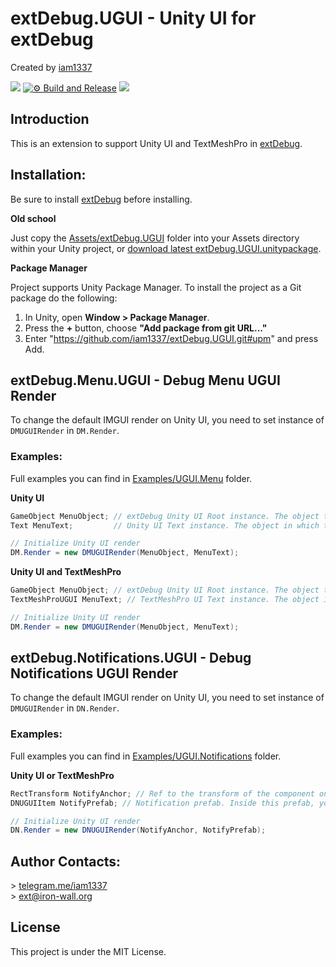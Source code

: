
# extDebug.UGUI - Unity UI for extDebug

Created by [iam1337](https://github.com/iam1337)

![](https://img.shields.io/badge/unity-2021.1%20or%20later-green.svg)
[![⚙ Build and Release](https://github.com/Iam1337/extDebug.UGUI/actions/workflows/ci.yml/badge.svg)](https://github.com/Iam1337/extDebug.UGUI/actions/workflows/ci.yml)
[![](https://img.shields.io/github/license/iam1337/extDebug.UGUI.svg)](https://github.com/Iam1337/extDebug.UGUI/blob/master/LICENSE)

## Introduction

This is an extension to support Unity UI and TextMeshPro in [extDebug](https://github.com/Iam1337/extDebug).

## Installation:

Be sure to install [extDebug](https://github.com/Iam1337/extDebug) before installing.

**Old school**

Just copy the [Assets/extDebug.UGUI](Assets/extDebug.UGUI) folder into your Assets directory within your Unity project, or [download latest extDebug.UGUI.unitypackage](https://github.com/iam1337/extDebug.UGUI/releases).

**Package Manager**

Project supports Unity Package Manager. To install the project as a Git package do the following:

1. In Unity, open **Window > Package Manager**.
2. Press the **+** button, choose **"Add package from git URL..."**
3. Enter "https://github.com/iam1337/extDebug.UGUI.git#upm" and press Add.

## extDebug.Menu.UGUI - Debug Menu UGUI Render
To change the default IMGUI render on Unity UI, you need to set instance of `DMUGUIRender` in `DM.Render`.

### Examples:

Full examples you can find in [Examples/UGUI.Menu](Assets/extDebug.UGUI/Examples/UGUI.Menu) folder.

**Unity UI**<br>
```C#
GameObject MenuObject; // extDebug Unity UI Root instance. The object to hide when the menu is hidden.
Text MenuText;         // Unity UI Text instance. The object in which the menu text will be displayed.

// Initialize Unity UI render
DM.Render = new DMUGUIRender(MenuObject, MenuText);
```

**Unity UI and TextMeshPro**<br>
```C#
GameObject MenuObject; // extDebug Unity UI Root instance. The object to hide when the menu is hidden.
TextMeshProUGUI MenuText; // TextMeshPro UI Text instance. The object in which the menu text will be displayed.

// Initialize Unity UI render
DM.Render = new DMUGUIRender(MenuObject, MenuText);
```

## extDebug.Notifications.UGUI - Debug Notifications UGUI Render
To change the default IMGUI render on Unity UI, you need to set instance of `DMUGUIRender` in `DN.Render`.

### Examples:

Full examples you can find in [Examples/UGUI.Notifications](Assets/extDebug.UGUI/Examples/UGUI.Notifications) folder.

**Unity UI or TextMeshPro**<br>
```C#
RectTransform NotifyAnchor; // Ref to the transform of the component on which the notification will be instantiated.
DNUGUIItem NotifyPrefab; // Notification prefab. Inside this prefab, you can choose between Unity UI and TextMeshPro

// Initialize Unity UI render
DN.Render = new DNUGUIRender(NotifyAnchor, NotifyPrefab);
```

## Author Contacts:
\> [telegram.me/iam1337](http://telegram.me/iam1337) <br>
\> [ext@iron-wall.org](mailto:ext@iron-wall.org)

## License
This project is under the MIT License.
